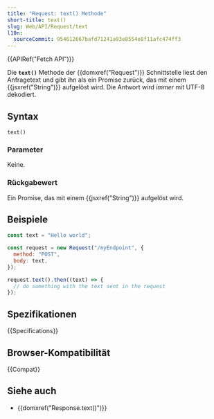 ```yaml
---
title: "Request: text() Methode"
short-title: text()
slug: Web/API/Request/text
l10n:
  sourceCommit: 954612667bafd71241a93e8554e8f11afc474ff3
---
```


{{APIRef("Fetch API")}}

Die **`text()`** Methode der {{domxref("Request")}} Schnittstelle
liest den Anfragetext und gibt ihn als ein Promise zurück, das mit einem {{jsxref("String")}} aufgelöst wird.
Die Antwort wird _immer_ mit UTF-8 dekodiert.

## Syntax

```js-nolint
text()
```

### Parameter

Keine.

### Rückgabewert

Ein Promise, das mit einem {{jsxref("String")}} aufgelöst wird.

## Beispiele

```js
const text = "Hello world";

const request = new Request("/myEndpoint", {
  method: "POST",
  body: text,
});

request.text().then((text) => {
  // do something with the text sent in the request
});
```

## Spezifikationen

{{Specifications}}

## Browser-Kompatibilität

{{Compat}}

## Siehe auch

- {{domxref("Response.text()")}}
